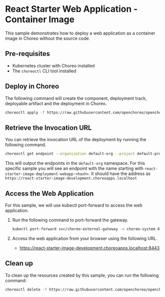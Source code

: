 # React Starter Web Application - Container Image

This sample demonstrates how to deploy a web application as a container image in Choreo without the source code.

## Pre-requisites

- Kubernetes cluster with Choreo installed
- The `choreoctl` CLI tool installed

## Deploy in Choreo

The following command will create the component, deployment track, deployable artifact and the deployment in Choreo.

```bash
choreoctl apply -f https://raw.githubusercontent.com/openchoreo/openchoreo/main/samples/deploying-applications/use-prebuilt-image/react-spa-webapp/react-starter.yaml
```

## Retrieve the Invocation URL

You can retrieve the invocation URL of the deployment by running the following command.

```bash
choreoctl get endpoint --organization default-org --project default-project --component  react-starter-image
```

This will output the endpoints in the `default-org` namespace. For this specific sample
you will see an endpoint with the name starting with `react-starter-image-deployment-webapp-<hash>`. 
It should have the address as `https://react-starter-image-development.choreoapps.localhost`

## Access the Web Application

For this sample, we will use kubectl port-forward to access the web application.

1. Run the following command to port-forward the gateway.

    ```bash
    kubectl port-forward svc/choreo-external-gateway -n choreo-system 8443:443 &
    ```

2. Access the web application from your browser using the following URL.
    - https://react-starter-image-development.choreoapps.localhost:8443


## Clean up

To clean up the resources created by this sample, you can run the following command:

```bash
choreoctl delete -f https://raw.githubusercontent.com/openchoreo/openchoreo/main/samples/deploying-applications/use-prebuilt-image/react-spa-webapp/react-starter.yaml
```
